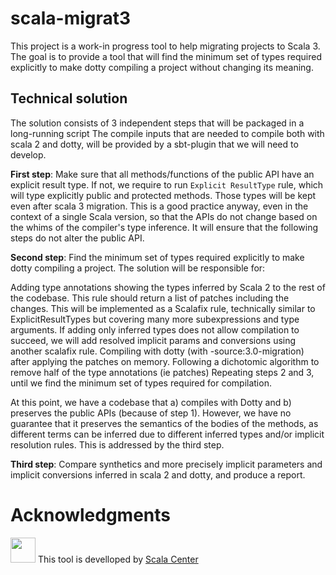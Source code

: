 # scala-migrat3
This project is a work-in progress tool to help migrating projects to Scala 3.
The goal is to provide a tool that will find the minimum set of types required explicitly to make dotty compiling a project without changing its meaning.

## Technical solution
The solution consists of 3 independent steps that will be packaged in a long-running script The compile inputs that are needed to compile both with scala 2 and dotty, will be provided by a sbt-plugin that we will need to develop. 

**First step**: Make sure that all methods/functions of the public API have an explicit result type. If not, we require to run `Explicit ResultType` rule, which will type explicitly public and protected methods. Those types will be kept even after scala 3 migration. This is a good practice anyway, even in the context of a single Scala version, so that the APIs do not change based on the whims of the compiler's type inference. It will ensure that the following steps do not alter the public API.

**Second step**: Find the minimum set of types required explicitly to make dotty compiling a project. The solution will be responsible for: 

Adding type annotations showing the types inferred by Scala 2 to the rest of the codebase. This rule should return a list of patches including the changes. This will be implemented as a Scalafix rule, technically similar to ExplicitResultTypes but covering many more subexpressions and type arguments.
If adding only inferred types does not allow compilation to succeed, we will add resolved implicit params and conversions using another scalafix rule.
Compiling with dotty (with -source:3.0-migration) after applying the patches on memory. 
Following a dichotomic algorithm to remove half of the type annotations  (ie patches) 
Repeating steps 2 and 3, until we find  the minimum set of types required for compilation.

At this point, we have a codebase that a) compiles with Dotty and b) preserves the public APIs (because of step 1). However, we have no guarantee that it preserves the semantics of the bodies of the methods, as different terms can be inferred due to different inferred types and/or implicit resolution rules. This is addressed by the third step.

**Third step**: Compare synthetics and more precisely implicit parameters and implicit conversions inferred in scala 2 and dotty, and produce a report. 

# Acknowledgments

<img src="https://scala.epfl.ch/resources/img/scala-center-swirl.png" width="40px" /> This tool is develloped by [Scala Center](https://scala.epfl.ch)
